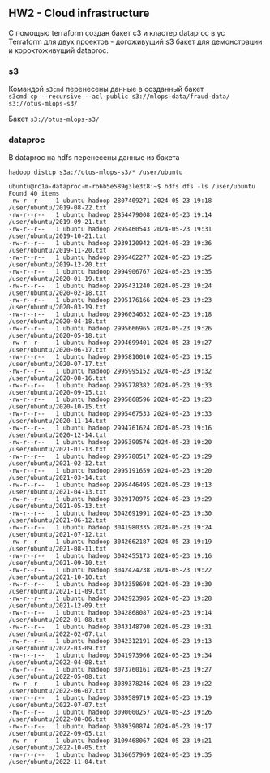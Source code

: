 ## HW2 - Cloud infrastructure

C помощью terraform создан бакет с3 и кластер dataproc в yc   
Terraform для двух проектов - догоживущий s3 бакет для демонстрации и короктоживущий dataproc.

### s3
Командой   `s3cmd` перенесены данные в созданный бакет  
``` s3cmd cp --recursive --acl-public s3://mlops-data/fraud-data/  s3://otus-mlops-s3/ ```  

Бакет `s3://otus-mlops-s3/`  

### dataproc 

В dataproc на hdfs перенесены данные из бакета 

`hadoop distcp s3a://otus-mlops-s3/* /user/ubuntu`


```
ubuntu@rc1a-dataproc-m-ro6b5e589g3le3t8:~$ hdfs dfs -ls /user/ubuntu
Found 40 items
-rw-r--r--   1 ubuntu hadoop 2807409271 2024-05-23 19:18 /user/ubuntu/2019-08-22.txt
-rw-r--r--   1 ubuntu hadoop 2854479008 2024-05-23 19:14 /user/ubuntu/2019-09-21.txt
-rw-r--r--   1 ubuntu hadoop 2895460543 2024-05-23 19:31 /user/ubuntu/2019-10-21.txt
-rw-r--r--   1 ubuntu hadoop 2939120942 2024-05-23 19:36 /user/ubuntu/2019-11-20.txt
-rw-r--r--   1 ubuntu hadoop 2995462277 2024-05-23 19:25 /user/ubuntu/2019-12-20.txt
-rw-r--r--   1 ubuntu hadoop 2994906767 2024-05-23 19:35 /user/ubuntu/2020-01-19.txt
-rw-r--r--   1 ubuntu hadoop 2995431240 2024-05-23 19:24 /user/ubuntu/2020-02-18.txt
-rw-r--r--   1 ubuntu hadoop 2995176166 2024-05-23 19:23 /user/ubuntu/2020-03-19.txt
-rw-r--r--   1 ubuntu hadoop 2996034632 2024-05-23 19:18 /user/ubuntu/2020-04-18.txt
-rw-r--r--   1 ubuntu hadoop 2995666965 2024-05-23 19:26 /user/ubuntu/2020-05-18.txt
-rw-r--r--   1 ubuntu hadoop 2994699401 2024-05-23 19:27 /user/ubuntu/2020-06-17.txt
-rw-r--r--   1 ubuntu hadoop 2995810010 2024-05-23 19:15 /user/ubuntu/2020-07-17.txt
-rw-r--r--   1 ubuntu hadoop 2995995152 2024-05-23 19:32 /user/ubuntu/2020-08-16.txt
-rw-r--r--   1 ubuntu hadoop 2995778382 2024-05-23 19:33 /user/ubuntu/2020-09-15.txt
-rw-r--r--   1 ubuntu hadoop 2995868596 2024-05-23 19:23 /user/ubuntu/2020-10-15.txt
-rw-r--r--   1 ubuntu hadoop 2995467533 2024-05-23 19:33 /user/ubuntu/2020-11-14.txt
-rw-r--r--   1 ubuntu hadoop 2994761624 2024-05-23 19:16 /user/ubuntu/2020-12-14.txt
-rw-r--r--   1 ubuntu hadoop 2995390576 2024-05-23 19:20 /user/ubuntu/2021-01-13.txt
-rw-r--r--   1 ubuntu hadoop 2995780517 2024-05-23 19:29 /user/ubuntu/2021-02-12.txt
-rw-r--r--   1 ubuntu hadoop 2995191659 2024-05-23 19:20 /user/ubuntu/2021-03-14.txt
-rw-r--r--   1 ubuntu hadoop 2995446495 2024-05-23 19:13 /user/ubuntu/2021-04-13.txt
-rw-r--r--   1 ubuntu hadoop 3029170975 2024-05-23 19:29 /user/ubuntu/2021-05-13.txt
-rw-r--r--   1 ubuntu hadoop 3042691991 2024-05-23 19:30 /user/ubuntu/2021-06-12.txt
-rw-r--r--   1 ubuntu hadoop 3041980335 2024-05-23 19:24 /user/ubuntu/2021-07-12.txt
-rw-r--r--   1 ubuntu hadoop 3042662187 2024-05-23 19:19 /user/ubuntu/2021-08-11.txt
-rw-r--r--   1 ubuntu hadoop 3042455173 2024-05-23 19:16 /user/ubuntu/2021-09-10.txt
-rw-r--r--   1 ubuntu hadoop 3042424238 2024-05-23 19:22 /user/ubuntu/2021-10-10.txt
-rw-r--r--   1 ubuntu hadoop 3042358698 2024-05-23 19:30 /user/ubuntu/2021-11-09.txt
-rw-r--r--   1 ubuntu hadoop 3042923985 2024-05-23 19:28 /user/ubuntu/2021-12-09.txt
-rw-r--r--   1 ubuntu hadoop 3042868087 2024-05-23 19:14 /user/ubuntu/2022-01-08.txt
-rw-r--r--   1 ubuntu hadoop 3043148790 2024-05-23 19:31 /user/ubuntu/2022-02-07.txt
-rw-r--r--   1 ubuntu hadoop 3042312191 2024-05-23 19:13 /user/ubuntu/2022-03-09.txt
-rw-r--r--   1 ubuntu hadoop 3041973966 2024-05-23 19:34 /user/ubuntu/2022-04-08.txt
-rw-r--r--   1 ubuntu hadoop 3073760161 2024-05-23 19:27 /user/ubuntu/2022-05-08.txt
-rw-r--r--   1 ubuntu hadoop 3089378246 2024-05-23 19:22 /user/ubuntu/2022-06-07.txt
-rw-r--r--   1 ubuntu hadoop 3089589719 2024-05-23 19:19 /user/ubuntu/2022-07-07.txt
-rw-r--r--   1 ubuntu hadoop 3090000257 2024-05-23 19:26 /user/ubuntu/2022-08-06.txt
-rw-r--r--   1 ubuntu hadoop 3089390874 2024-05-23 19:17 /user/ubuntu/2022-09-05.txt
-rw-r--r--   1 ubuntu hadoop 3109468067 2024-05-23 19:21 /user/ubuntu/2022-10-05.txt
-rw-r--r--   1 ubuntu hadoop 3136657969 2024-05-23 19:35 /user/ubuntu/2022-11-04.txt
```